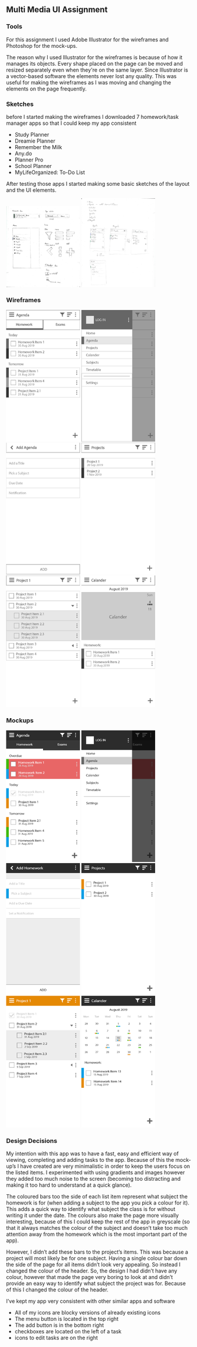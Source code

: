 ## Multi Media UI Assignment

### Tools

For this assignment I used Adobe Illustrator for the wireframes and Photoshop for the mock-ups.

The reason why I used Illustrator for the wireframes is because of how it manages its objects. Every shape placed on the page can be moved and resized separately even when they're on the same layer. Since Illustrator is a vector-based software the elements never lost any quality. This was useful for making the wireframes as I was moving and changing the elements on the page frequently.


### Sketches

before I started making the wireframes I downloaded 7 homework/task manager apps so that I could keep my app consistent
- Study Planner
- Dreamie Planner
- Remember the Milk
- Any.do
- Planner Pro
- School Planner
- MyLifeOrganized: To-Do List

After testing those apps I started making some basic sketches of the layout and the UI elements.

<img src="imgs/multimedia/sketches/scan1.jpg" alt="image" width="200">
<img src="imgs/multimedia/sketches/scan2.jpg" alt="image" width="200">

### Wireframes

<img src="imgs/multimedia/wireframes/Wireframe-Homework.jpg" alt="image" width="200">
<img src="imgs/multimedia/wireframes/Wireframe-Menu.jpg" alt="image" width="200">
<img src="imgs/multimedia/wireframes/Wireframe-AddHomework.jpg" alt="image" width="200">
<img src="imgs/multimedia/wireframes/Wireframe-Projects.jpg" alt="image" width="200">
<img src="imgs/multimedia/wireframes/Wireframe-ProjectItems.jpg" alt="image" width="200">
<img src="imgs/multimedia/wireframes/Wireframe-Calander.jpg" alt="image" width="200">

### Mockups

<img src="imgs/multimedia/mockups/Mockup-Homework.jpg" alt="image" width="200">
<img src="imgs/multimedia/mockups/Mockup-Menu.jpg" alt="image" width="200">
<img src="imgs/multimedia/mockups/Mockup-AddHomework.jpg" alt="image" width="200">
<img src="imgs/multimedia/mockups/Mockup-Projects.jpg" alt="image" width="200">
<img src="imgs/multimedia/mockups/Mockup-ProjectItems.jpg" alt="image" width="200">
<img src="imgs/multimedia/mockups/Mockup-Calander.jpg" alt="image" width="200">

### Design Decisions

My intention with this app was to have a fast, easy and efficient way of viewing, completing and adding tasks to the app. Because of this the mock-up’s I have created are very minimalistic in order to keep the users focus on the listed items. I experimented with using gradients and images however they added too much noise to the screen (becoming too distracting and making it too hard to understand at a quick glance).

The coloured bars too the side of each list item represent what subject the homework is for (when adding a subject to the app you pick a colour for it). This adds a quick way to identify what subject the class is for without writing it under the date. The colours also make the page more visually interesting, because of this I could keep the rest of the app in greyscale (so that it always matches the colour of the subject and doesn’t take too much attention away from the homework which is the most important part of the app).

However, I didn’t add these bars to the project’s items. This was because a project will most likely be for one subject. Having a single colour bar down the side of the page for all items didn’t look very appealing. So instead I changed the colour of the header. So, the design I had didn’t have any colour, however that made the page very boring to look at and didn’t provide an easy way to identify what subject the project was for. Because of this I changed the colour of the header.

I’ve kept my app very consistent with other similar apps and software
-	All of my icons are blocky versions of already existing icons
-	The menu button is located in the top right
-	The add button is in the bottom right
- checkboxes are located on the left of a task
- icons to edit tasks are on the right
